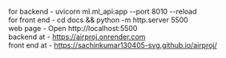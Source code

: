 for backend - uvicorn ml.ml_api:app --port 8010 --reload          
for front end - cd docs && python -m http.server 5500               
web page - Open http://localhost:5500               
backend at - https://airproj.onrender.com               
front end at - https://sachinkumar130405-svg.github.io/airproj/          
 
